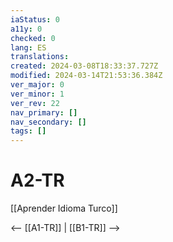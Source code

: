 ```yaml
---
iaStatus: 0
a11y: 0
checked: 0
lang: ES
translations: 
created: 2024-03-08T18:33:37.727Z
modified: 2024-03-14T21:53:36.384Z
ver_major: 0
ver_minor: 1
ver_rev: 22
nav_primary: []
nav_secondary: []
tags: []
---
```

# A2-TR

[[Aprender Idioma Turco]]

<-- [[A1-TR]] | [[B1-TR]] -->